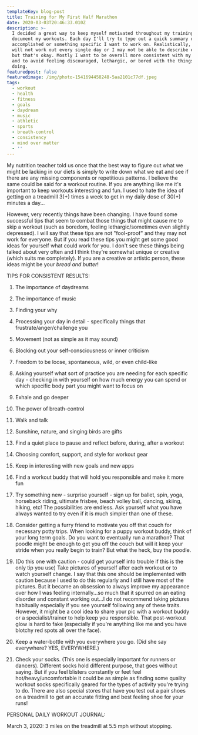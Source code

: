 ```yaml
---
templateKey: blog-post
title: Training for My First Half Marathon
date: 2020-03-03T20:46:33.010Z
description: >-
  I decided a great way to keep myself motivated throughout my training is to
  document my workouts. Each day I'll try to type out a quick summary of what I
  accomplished or something specific I want to work on. Realistically, I likely
  will not work out every single day or I may not be able to describe each day
  but that's okay. Mostly I want to be overall more consistent with my training
  and to avoid feeling discouraged, lethargic, or bored with the things I'm
  doing. 
featuredpost: false
featuredimage: /img/photo-1541694458248-5aa2101c77df.jpeg
tags:
  - workout
  - health
  - fitness
  - goals
  - daydream
  - music
  - athletic
  - sports
  - breath-control
  - consistency
  - mind over matter
  - ''
---
```

My nutrition teacher told us once that the best way to figure out what we might be lacking in our diets is simply to write down what we eat and see if there are any missing components or repetitious patterns. I believe the same could be said for a workout routine. If you are anything like me it's important to keep workouts interesting and fun. I used to hate the idea of getting on a treadmill 3(+) times a week to get in my daily dose of 30(+) minutes a day...

However, very recently things have been changing. I have found some successful tips that seem to combat those things that might cause me to skip a workout (such as boredom, feeling lethargic/sometimes even slightly depressed). I will say that these tips are not "fool-proof" and they may not work for everyone. But if you read these tips you might get some good ideas for yourself what could work for you. I don't see these things being talked about very often and I think they're somewhat unique or creative (which suits me completely). If you are a creative or artistic person, these ideas might be your _bread and butter_!

TIPS FOR CONSISTENT RESULTS:

1. The importance of daydreams

2. The importance of music

3. Finding your why

4. Processing your day in detail - specifically things that frustrate/anger/challenge you 

5. Movement (not as simple as it may sound)

6. Blocking out your self-consciousness or inner criticism 

7. Freedom to be loose, spontaneous, wild, or even child-like

8. Asking yourself what sort of practice you are needing for each specific day - checking in with yourself on how much energy you can spend or which specific body part you might want to focus on

9. Exhale and go deeper

10. The power of breath-control

11. Walk and talk

12. Sunshine, nature, and singing birds are gifts

13. Find a quiet place to pause and reflect before, during, after a workout

14. Choosing comfort, support, and style for workout gear

15. Keep in interesting with new goals and new apps

16. Find a workout buddy that will hold you responsible and make it more fun

17. Try something new - surprise yourself - sign up for ballet, spin, yoga, horseback riding, ultimate frisbee, beach volley ball, dancing, skiing, hiking, etc! The possibilities are endless. Ask yourself what you have always wanted to try even if it is much simpler than one of these. 

18. Consider getting a furry friend to motivate you off that couch for necessary potty trips. When looking for a puppy workout buddy, think of your long term goals. Do you want to eventually run a marathon? That poodle might be enough to get you off the couch but will it keep your stride when you really begin to train? But what the heck, buy the poodle.

19. (Do this one with caution - could get yourself into trouble if this is the only tip you use) Take pictures of yourself after each workout or to watch yourself change. I say that this one should be implemented with caution because I used to do this regularly and I still have most of the pictures. But it became an obsession to always improve my appearance over how I was feeling internally...so much that it spurred on an eating disorder and constant working out...I do not recommend taking pictures habitually especially if you see yourself following any of these traits. However, it might be a cool idea to share your pic with a workout buddy or a specialist/trainer to help keep you responsible. That post-workout glow is hard to fake (especially if you're anything like me and you have blotchy red spots all over the face).

20. Keep a water-bottle with you everywhere you go. (Did she say everywhere? YES, EVERYWHERE.)

21. Check your socks. (This one is especially important for runners or dancers). Different socks hold different purpose, that goes without saying. But if you feel blisters constantly or feet feel hot/heavy/uncomfortable it could be as simple as finding some quality workout socks specifically geared for the types of activity you're trying to do. There are also special stores that have you test out a pair shoes on a treadmill to get an accurate fitting and best feeling shoe for your runs!



PERSONAL DAILY WORKOUT JOURNAL:

 March 3, 2020: 3 miles on the treadmill at 5.5 mph without stopping.
